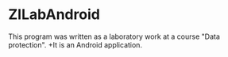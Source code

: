 # ZILabAndroid
This program was written as a laboratory work at a course "Data protection".
+It is an Android application. 
